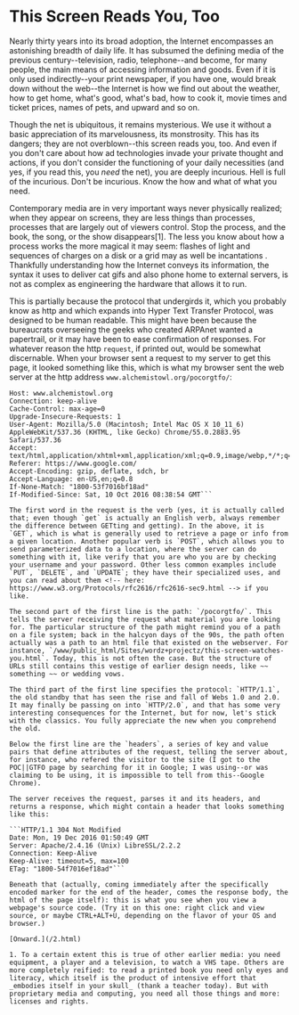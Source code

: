 # This Screen Reads You, Too
Nearly thirty years into its broad adoption, the Internet encompasses an astonishing breadth of daily life. It has subsumed the defining media of the previous century--television, radio, telephone--and become, for many people, the main means of accessing information and goods. Even if it is only used indirectly--your print newspaper, if you have one, would break down without the web--the Internet is how we find out about the weather, how to get home, what's good, what's bad, how to cook it, movie times and ticket prices, names of pets, and upward and so on.

Though the net is ubiquitous, it remains mysterious. We use it without a basic appreciation of its marvelousness, its monstrosity. This has its dangers; they are not overblown--this screen reads you, too. And even if you don't care about how ad technologies invade your private thought and actions, if you don't consider the functioning of your daily necessities (and yes, if you read this, you _need_ the net), you are deeply incurious. Hell is full of the incurious. Don't be incurious. Know the how and what of what you need.

Contemporary media are in very important ways never physically realized; when they appear on screens, they are less things than processes, processes that are largely out of viewers control. Stop the process, and the book, the song, or the show disappears[1]. The less you know about how a process works the more magical it may seem: flashes of light and sequences of charges on a disk or a grid may as well be incantations <!-- bonus: /aside-on-IP.html -->. Thankfully understanding how the Internet conveys its information, the syntax it uses to deliver cat gifs and also phone home to external servers, is not as complex as engineering the hardware that allows it to run. 

This is partially because the protocol that undergirds it, which you probably know as http and which expands into Hyper Text Transfer Protocol<!-- LMGTFY: https://en.wikipedia.org/wiki/Hypertext_Transfer_Protocol -->, was designed to be human readable. This might have been because the bureaucrats overseeing the geeks who created ARPAnet wanted a papertrail, or it may have been to ease confirmation of responses. For whatever reason the http `request`, if printed out, would be somewhat discernable. When your browser sent a request to my server to get this page, it looked something like this, which is what my browser sent the web server at the http address `www.alchemistowl.org/pocorgtfo/`:

```GET /pocorgtfo/ HTTP/1.1
Host: www.alchemistowl.org
Connection: keep-alive
Cache-Control: max-age=0
Upgrade-Insecure-Requests: 1
User-Agent: Mozilla/5.0 (Macintosh; Intel Mac OS X 10_11_6) AppleWebKit/537.36 (KHTML, like Gecko) Chrome/55.0.2883.95 Safari/537.36
Accept: text/html,application/xhtml+xml,application/xml;q=0.9,image/webp,*/*;q=0.8
Referer: https://www.google.com/
Accept-Encoding: gzip, deflate, sdch, br
Accept-Language: en-US,en;q=0.8
If-None-Match: "1800-53f7016bf18ad"
If-Modified-Since: Sat, 10 Oct 2016 08:38:54 GMT```

The first word in the request is the verb (yes, it is actually called that; even though `get` is actually an English verb, always remember the difference between GETting and getting). In the above, it is `GET`, which is what is generally used to retrieve a page or info from a given location. Another popular verb is `POST`, which allows you to send parameterized data to a location, where the server can do something with it, like verify that you are who you are by checking your username and your password. Other less common examples include `PUT`, `DELETE`, and `UPDATE`; they have their specialized uses, and you can read about them <!-- here: https://www.w3.org/Protocols/rfc2616/rfc2616-sec9.html --> if you like.

The second part of the first line is the path: `/pocorgtfo/`. This tells the server receiving the request what material you are looking for. The particular structure of the path might remind you of a path on a file system; back in the halcyon days of the 90s, the path often actually was a path to an html file that existed on the webserver. For instance, `/www/public_html/Sites/wordz+projectz/this-screen-watches-you.html`. Today, this is not often the case. But the structure of URLs still contains this vestige of earlier design needs, like ~~ something ~~ or wedding vows.

The third part of the first line specifies the protocol: `HTTP/1.1`, the old standby that has seen the rise and fall of Webs 1.0 and 2.0. It may finally be passing on into `HTTP/2.0`, and that has some very interesting consequences for the Internet, but for now, let's stick with the classics. You fully appreciate the new when you comprehend the old. 

Below the first line are the `headers`, a series of key and value pairs that define attributes of the request, telling the server about, for instance, who refered the visitor to the site (I got to the POC||GTFO page by searching for it in Google; I was using--or was claiming to be using, it is impossible to tell from this--Google Chrome).

The server receives the request, parses it and its headers, and returns a response, which might contain a header that looks something like this:

```HTTP/1.1 304 Not Modified
Date: Mon, 19 Dec 2016 01:50:49 GMT
Server: Apache/2.4.16 (Unix) LibreSSL/2.2.2
Connection: Keep-Alive
Keep-Alive: timeout=5, max=100
ETag: "1800-54f7016ef18ad"```

Beneath that (actually, coming immediately after the specifically encoded marker for the end of the header, comes the response body, the html of the page itself): this is what you see when you view a webpage's source code. (Try it on this one: right click and view source, or maybe CTRL+ALT+U, depending on the flavor of your OS and browser.) 

[Onward.](/2.html)

1. To a certain extent this is true of other earlier media: you need equipment, a player and a television, to watch a VHS tape. Others are more completely reified: to read a printed book you need only eyes and literacy, which itself is the product of intensive effort that _embodies itself in your skull_ (thank a teacher today). But with proprietary media and computing, you need all those things and more: licenses and rights.